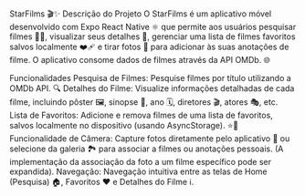 StarFilms 🎬✨
Descrição do Projeto
O StarFilms é um aplicativo móvel desenvolvido com Expo React Native ⚛️ que permite aos usuários pesquisar filmes 🕵️‍♂️, visualizar seus detalhes 📜, gerenciar uma lista de filmes favoritos salvos localmente ❤️‍🩹 e tirar fotos 📸 para adicionar às suas anotações de filme. O aplicativo consome dados de filmes através da API OMDb. 🌐

Funcionalidades
Pesquisa de Filmes: Pesquise filmes por título utilizando a OMDb API. 🔍
Detalhes do Filme: Visualize informações detalhadas de cada filme, incluindo pôster 🖼️, sinopse 📝, ano 🗓️, diretores 🎬, atores 🎭, etc.
Lista de Favoritos: Adicione e remova filmes de uma lista de favoritos, salvos localmente no dispositivo (usando AsyncStorage). ⭐💾
Funcionalidade de Câmera: Capture fotos diretamente pelo aplicativo 📸 ou selecione da galeria 🏞️ para associar a filmes ou anotações pessoais. (A implementação da associação da foto a um filme específico pode ser expandida).
Navegação: Navegação intuitiva entre as telas de Home (Pesquisa) 🏠, Favoritos ❤️ e Detalhes do Filme ℹ️.
